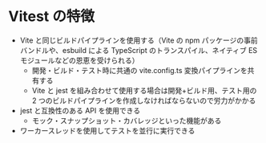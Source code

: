 # Vitest の特徴

- Vite と同じビルドパイプラインを使用する（Vite の npm パッケージの事前バンドルや、esbuild による TypeScript のトランスパイル、ネイティブ ES モジュールなどの恩恵を受けられる）
  - 開発・ビルド・テスト時に共通の vite.config.ts 変換パイプラインを共有する
  - Vite と jest を組み合わせて使用する場合は開発+ビルド用、テスト用の 2 つのビルドパイプラインを作成しなければならないので労力がかかる
- jest と互換性のある API を使用できる
  - モック・スナップショット・カバレッジといった機能がある
- ワーカースレッドを使用してテストを並行に実行できる
